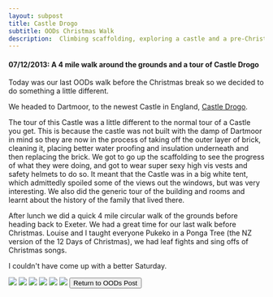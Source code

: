 ```yaml
---
layout: subpost
title: Castle Drogo
subtitle: OODs Christmas Walk
description:  Climbing scaffolding, exploring a castle and a pre-Christmas Walk. 
---
```


<h4>07/12/2013: A 4 mile walk around the grounds and a tour of Castle Drogo</h4>

Today was our last OODs walk before the Christmas break so we decided to do something a little different. 

We headed to Dartmoor, to the newest Castle in England, <a target="_blank" href="https://www.nationaltrust.org.uk/castle-drogo">Castle Drogo</a>.

The tour of this Castle was a little different to the normal tour of a Castle you get. This is because the castle was not built with the damp of Dartmoor in mind so they are now in the process of taking off the outer layer of brick, cleaning it, placing better water proofing and insulation underneath and then replacing the brick. We got to go up the scaffolding to see the progress of what they were doing, and got to wear super sexy high vis vests and safety helmets to do so. It meant that the Castle was in a big white tent, which admittedly spoiled some of the views out the windows, but was very interesting. We also did the generic tour of the building and rooms and learnt about the history of the family that lived there. 

After lunch we did a quick 4 mile circular walk of the grounds before heading back to Exeter. We had a great time for our last walk before Christmas. Louise and I taught everyone Pukeko in a Ponga Tree (the NZ version of the 12 Days of Christmas), we had leaf fights and sing offs of Christmas songs. 

I couldn't have come up with a better Saturday.

<img src="https://adventuresofthetravellingtwins.com/Photos/2013-12-07-CastleDrogo/day11-min.JPG" class="image1">
<img src="https://adventuresofthetravellingtwins.com/Photos/2013-12-07-CastleDrogo/day12-min.JPG" class="image1">
<img src="https://adventuresofthetravellingtwins.com/Photos/2013-12-07-CastleDrogo/day13-min.JPG" class="image1">
<img src="https://adventuresofthetravellingtwins.com/Photos/2013-12-07-CastleDrogo/2.jpg" class="image1">
<img src="https://adventuresofthetravellingtwins.com/Photos/2013-12-07-CastleDrogo/3.jpg" class="image1">
<img src="https://adventuresofthetravellingtwins.com/Photos/2013-12-07-CastleDrogo/1.jpg" class="image1">

<input type="button" value="Return to OODs Post" onclick="self.close()">
